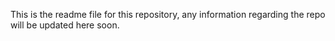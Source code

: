 This is the readme file for this repository, any information regarding the repo will be updated here soon.
